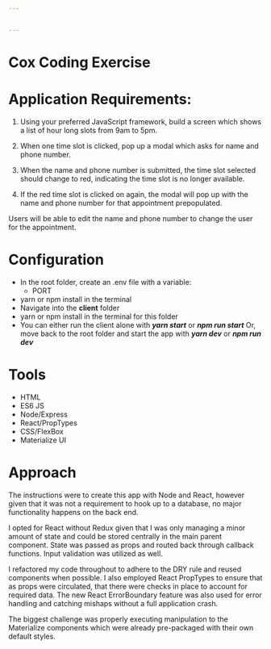 ```yaml
---


---
```


<h1 id="cox-coding-exercise">Cox Coding Exercise</h1>
<h1 id="application-requirements">Application Requirements:</h1>
<ol>
<li>
<p>Using your preferred JavaScript framework, build a screen which shows a list of hour long slots from 9am to 5pm.</p>
</li>
<li>
<p>When one time slot is clicked, pop up a modal which asks for name and phone number.</p>
</li>
<li>
<p>When the name and phone number is submitted, the time slot selected should change to red, indicating the time slot is no longer available.</p>
</li>
<li>
<p>If the red time slot is clicked on again, the modal will pop up with the name and phone number for that appointment pre­populated.</p>
</li>
</ol>
<p>Users will be able to edit the name and phone number to change the user for the appointment.</p>
<h1 id="configuration">Configuration</h1>
<ul>
<li>In the root folder, create an .env file with a variable:
<ul>
<li>PORT</li>
</ul>
</li>
<li>yarn or npm install in the terminal</li>
<li>Navigate into the <strong>client</strong> folder</li>
<li>yarn or npm install in the terminal for this folder</li>
<li>You can either run the client alone with <em><strong>yarn start</strong></em> or <em><strong>npm run start</strong></em> Or, move back to the root folder and start the app with <em><strong>yarn dev</strong></em> or <em><strong>npm run dev</strong></em></li>
</ul>
<h1 id="tools">Tools</h1>
<ul>
<li>HTML</li>
<li>ES6 JS</li>
<li>Node/Express</li>
<li>React/PropTypes</li>
<li>CSS/FlexBox</li>
<li>Materialize UI</li>
</ul>
<h1 id="approach">Approach</h1>
<p>The instructions were to create this app with Node and React, however given that it was not a requirement to hook up to a database, no major functionality happens on the back end.</p>
<p>I opted for React without Redux given that I was only managing a minor amount of state and could be stored centrally in the main parent component. State was passed as props and routed back through callback functions. Input validation was utilized as well.</p>
<p>I refactored my code throughout to adhere to the DRY rule and reused components when possible. I also employed React PropTypes to ensure that as props were circulated, that there were checks in place to account for required data. The new React ErrorBoundary feature was also used for error handling and catching mishaps without a full application crash.</p>
<p>The biggest challenge was properly executing manipulation to the Materialize components which were already pre-packaged with their own default styles.</p>

